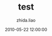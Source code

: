 ---
layout:     post
title:      "test"
date:       2010-05-22 12:00:00
author:     "zhida.liao"
header-img: "img/post-bg-white.jpg"
tags:
    - 
---